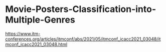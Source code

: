 # Movie-Posters-Classification-into-Multiple-Genres

https://www.itm-conferences.org/articles/itmconf/abs/2021/05/itmconf_icacc2021_03048/itmconf_icacc2021_03048.html
